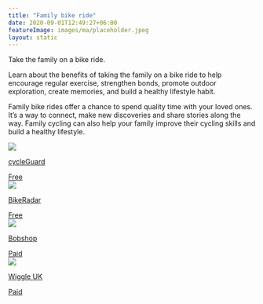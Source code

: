 ```yaml
---
title: "Family bike ride"
date: 2020-09-01T12:49:27+06:00
featureImage: images/ma/placeholder.jpeg
layout: static
---
```


Take the family on a bike ride.

Learn about the benefits of taking the family on a bike ride to help encourage regular exercise, strengthen bonds, promote outdoor exploration, create memories, and build a healthy lifestyle habit.

Family bike rides offer a chance to spend quality time with your loved ones. It’s a way to connect, make new discoveries and share stories along the way. Family cycling can also help your family improve their cycling skills and build a healthy lifestyle.

<a class="ma-link" href="https://www.cycleguard.co.uk/cycling-family-benefits"><div class="ma-card ma-card-Community"><div class="ma-icon"><img src ="/images/icon-check.png"/></div><div class="ma-name"><p>cycleGuard</p></div><div class="ma-paid-text"><span>Free</span></div></div></a><a class="ma-link" href="https://www.bikeradar.com/features/routes-and-rides/best-family-cycling-routes-uk/"><div class="ma-card ma-card-Community"><div class="ma-icon"><img src ="/images/icon-check.png"/></div><div class="ma-name"><p>BikeRadar</p></div><div class="ma-paid-text"><span>Free</span></div></div></a><a class="ma-link" href="https://www.bobshop.com/en/"><div class="ma-card ma-card-Community"><div class="ma-icon"><img src ="/images/icon-pound.png"/></div><div class="ma-name"><p>Bobshop</p></div><div class="ma-paid-text"><span>Paid</span></div></div></a><a class="ma-link" href="https://www.awin1.com/cread.php?awinmid=1857&awinaffid=1198638&ued=https%3A%2F%2Fwww.wiggle.com%2F"><div class="ma-card ma-card-Community"><div class="ma-icon"><img src ="/images/icon-pound.png"/></div><div class="ma-name"><p>Wiggle UK</p></div><div class="ma-paid-text"><span>Paid</span></div></div></a>  

<br/><br/>






